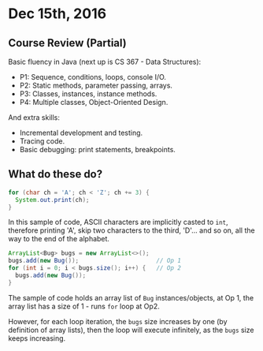 Dec 15th, 2016
==============

Course Review (Partial)
-----------------------

Basic fluency in Java (next up is CS 367 - Data Structures):

- P1: Sequence, conditions, loops, console I/O.
- P2: Static methods, parameter passing, arrays.
- P3: Classes, instances, instance methods.
- P4: Multiple classes, Object-Oriented Design.

And extra skills:

- Incremental development and testing.
- Tracing code.
- Basic debugging: print statements, breakpoints.

What do these do?
-----------------

```java
for (char ch = 'A'; ch < 'Z'; ch += 3) {
  System.out.print(ch);
}
```

In this sample of code, ASCII characters are implicitly casted to `int`, therefore printing 'A', skip two characters to the third, 'D'... and so on, all the way to the end of the alphabet.

```java
ArrayList<Bug> bugs = new ArrayList<>();
bugs.add(new Bug());                      // Op 1
for (int i = 0; i < bugs.size(); i++) {   // Op 2
  bugs.add(new Bug());
}
```

The sample of code holds an array list of `Bug` instances/objects, at Op 1, the array list has a size of 1 - runs `for` loop at Op2.

However, for each loop iteration, the `bugs` size increases by one (by definition of array lists), then the loop will execute infinitely, as the `bugs` size keeps increasing.
